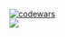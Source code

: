 
[![codewars](https://www.codewars.com/users/leonid25071993/badges/small)](https://www.codewars.com/users/leonid25071993)<br/>
![](https://komarev.com/ghpvc/?username=AlexCole999)
<!--
**AlexCole999/AlexCole999** is a ✨ _special_ ✨ repository because its `README.md` (this file) appears on your GitHub profile.

Here are some ideas to get you started:

- 🔭 I’m currently working on ...
- 🌱 I’m currently learning ...
- 👯 I’m looking to collaborate on ...
- 🤔 I’m looking for help with ...
- 💬 Ask me about ...
- 📫 How to reach me: ...
- 😄 Pronouns: ...
- ⚡ Fun fact: ...
-->
